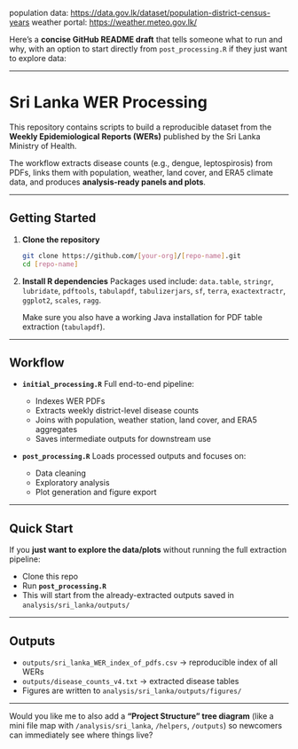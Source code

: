 population data: https://data.gov.lk/dataset/population-district-census-years
weather portal: https://weather.meteo.gov.lk/


Here’s a **concise GitHub README draft** that tells someone what to run and why, with an option to start directly from `post_processing.R` if they just want to explore data:

---

# Sri Lanka WER Processing

This repository contains scripts to build a reproducible dataset from the **Weekly Epidemiological Reports (WERs)** published by the Sri Lanka Ministry of Health.

The workflow extracts disease counts (e.g., dengue, leptospirosis) from PDFs, links them with population, weather, land cover, and ERA5 climate data, and produces **analysis-ready panels and plots**.

---

## Getting Started

1. **Clone the repository**

   ```bash
   git clone https://github.com/[your-org]/[repo-name].git
   cd [repo-name]
   ```

2. **Install R dependencies**
   Packages used include:
   `data.table`, `stringr`, `lubridate`, `pdftools`, `tabulapdf`, `tabulizerjars`, `sf`, `terra`, `exactextractr`, `ggplot2`, `scales`, `ragg`.

   Make sure you also have a working Java installation for PDF table extraction (`tabulapdf`).

---

## Workflow

* **`initial_processing.R`**
  Full end-to-end pipeline:

  * Indexes WER PDFs
  * Extracts weekly district-level disease counts
  * Joins with population, weather station, land cover, and ERA5 aggregates
  * Saves intermediate outputs for downstream use

* **`post_processing.R`**
  Loads processed outputs and focuses on:

  * Data cleaning
  * Exploratory analysis
  * Plot generation and figure export

---

## Quick Start

If you **just want to explore the data/plots** without running the full extraction pipeline:

* Clone this repo
* Run **`post_processing.R`**
* This will start from the already-extracted outputs saved in `analysis/sri_lanka/outputs/`

---

## Outputs

* `outputs/sri_lanka_WER_index_of_pdfs.csv` → reproducible index of all WERs
* `outputs/disease_counts_v4.txt` → extracted disease tables
* Figures are written to `analysis/sri_lanka/outputs/figures/`

---

Would you like me to also add a **“Project Structure” tree diagram** (like a mini file map with `/analysis/sri_lanka`, `/helpers`, `/outputs`) so newcomers can immediately see where things live?
